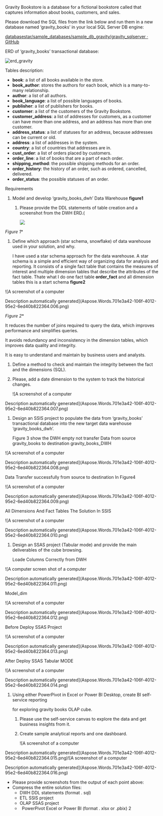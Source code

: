







Gravity Bookstore is a database for a fictional bookstore called that captures information about books, customers, and sales.

Please download the SQL files from the link below and run them in a new database named ‘gravity\_books’ in your local SQL Server DB engine:

[databasestar/sample_databases/sample_db_gravity/gravity_sqlserver · GitHub](https://github.com/bbrumm/databasestar/tree/main/sample_databases/sample_db_gravity/gravity_sqlserver)

ERD of ‘gravity\_books’ transactional database:

![erd_gravity](Aspose.Words.701e3a42-106f-4012-95e2-6ed40b822364.004.png)

Tables description:

- **book**: a list of all books available in the store.
- **book\_author**: stores the authors for each book, which is a many-to-many relationship.
- **author**: a list of all authors.
- **book\_language**: a list of possible languages of books.
- **publisher**: a list of publishers for books.
- **customer**: a list of the customers of the Gravity Bookstore.
- **customer\_address**: a list of addresses for customers, as a customer can have more than one address, and an address has more than one customer.
- **address\_status**: a list of statuses for an address, because addresses can be current or old.
- **address**: a list of addresses in the system.
- **country**: a list of countries that addresses are in.
- **cust\_order**: a list of orders placed by customers.
- **order\_line**: a list of books that are a part of each order.
- **shipping\_method**: the possible shipping methods for an order.
- **order\_history**: the history of an order, such as ordered, cancelled, delivered.
- **order\_status**: the possible statuses of an order.


<a name="_toc148760614"></a>Requirements

1. Model and develop ‘gravity\_books\_dwh’ Data Warehouse **figure1**
   1. Please provide the DDL statements of table creation and a screenshot from the DWH ERD.(

      ![](Aspose.Words.701e3a42-106f-4012-95e2-6ed40b822364.005.png)

*Figure 1**

1. Define which approach (star schema, snowflake) of data warehouse used in your solution, and why.

   I have used a star schema approach for the data warehouse. A star schema is a simple and efficient way of organizing data for analysis and reporting. It consists of a single fact table that contains the measures of interest and multiple dimension tables that describe the attributes of the fact table. Thate what I do one fact table **order\_fact** and all dimension tables this  is a start schema **figure2**

![A screenshot of a computer

Description automatically generated](Aspose.Words.701e3a42-106f-4012-95e2-6ed40b822364.006.png)

*Figure 2**

It reduces the number of joins required to query the data, which improves performance and simplifies queries.

It avoids redundancy and inconsistency in the dimension tables, which improves data quality and integrity.

It is easy to understand and maintain by business users and analysts.

1. Define a method to check and maintain the integrity between the fact and the dimensions (SQL).










1. Please, add a date dimension to the system to track the historical changes.

   ![A screenshot of a computer

Description automatically generated](Aspose.Words.701e3a42-106f-4012-95e2-6ed40b822364.007.png)



































1. Design an SSIS project to populate the data from ‘gravity\_books’ transactional database into the new target data warehouse ‘gravity\_books\_dwh’.

   Figure 3 show the DWH empty not transfer Data from source gravity\_books to destination gravity\_books\_DWH

![A screenshot of a computer

Description automatically generated](Aspose.Words.701e3a42-106f-4012-95e2-6ed40b822364.008.png)

Data Transfer successfully from source to destination In Figure4 

![A screenshot of a computer

Description automatically generated](Aspose.Words.701e3a42-106f-4012-95e2-6ed40b822364.009.png)


All Dimensions And Fact Tables The Solution In SSIS

![A screenshot of a computer

Description automatically generated](Aspose.Words.701e3a42-106f-4012-95e2-6ed40b822364.010.png)




1. Design an SSAS project (Tabular mode) and provide the main deliverables of the cube browsing.

   Loade Columns  Correctly from DWH

![A computer screen shot of a computer

Description automatically generated](Aspose.Words.701e3a42-106f-4012-95e2-6ed40b822364.011.png)


Model\_dim

![A screenshot of a computer

Description automatically generated](Aspose.Words.701e3a42-106f-4012-95e2-6ed40b822364.012.png)

Before Deploy SSAS Project

![A screenshot of a computer

Description automatically generated](Aspose.Words.701e3a42-106f-4012-95e2-6ed40b822364.013.png)

After Deploy SSAS Tabular MODE

![A screenshot of a computer

Description automatically generated](Aspose.Words.701e3a42-106f-4012-95e2-6ed40b822364.014.png)


1. Using either PowerPivot in Excel or Power BI Desktop, create BI self-service reporting 

   for exploring gravity books OLAP cube.

   1. Please use the self-service canvas to explore the data and get business insights from it.
   1. Create sample analytical reports and one dashboard.

      ![A screenshot of a computer

Description automatically generated](Aspose.Words.701e3a42-106f-4012-95e2-6ed40b822364.015.png)![A screenshot of a computer

Description automatically generated](Aspose.Words.701e3a42-106f-4012-95e2-6ed40b822364.016.png)

- Please provide screenshots from the output of each point above:
- Compress the entire solution files:
  - DWH DDL statements (format . sql)
  - ETL SSIS project
  - OLAP SSAS project
  - ` `PowerPivot Excel or Power BI (format . xlsx or .pbix)
2


[^1]: ` `*Hint: certificate issuing may take up to 24 hours after assessment completion until you have it via email.*
